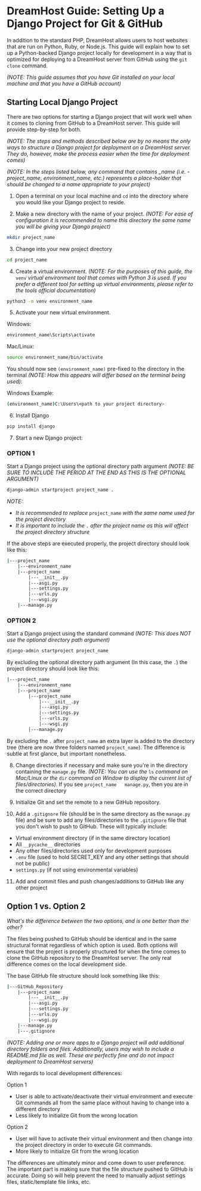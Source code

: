 # DreamHost Guide: Setting Up a Django Project for Git & GitHub

In addition to the standard PHP, DreamHost allows users to host websites that are run on Python, Ruby, or Node.js. This guide will explain how to set up a Python-backed Django project locally for development in a way that is optimized for deploying to a DreamHost server from GitHub using the `git clone` command.

*(NOTE: This guide assumes that you have Git installed on your local machine and that you have a GitHub account)*

## Starting Local Django Project

There are two options for starting a Django project that will work well when it comes to cloning from GitHub to a DreamHost server. This guide will provide step-by-step for both.

*(NOTE: The steps and methods described below are by no means the only ways to structure a Django project for deployment on a DreamHost server. They do, however, make the process easier when the time for deployment comes)*

*(NOTE: In the steps listed below, any command that contains _name (i.e. - project_name, environment_name, etc.) represents a place-holder that should be changed to a name appropriate to your project)*

1. Open a terminal on your local machine and `cd` into the directory where you would like your Django project to reside.

2. Make a new directory with the name of your project. *(NOTE: For ease of configuration it is recommended to name this directory the same name you will be giving your Django project)*
```sh
mkdir project_name
```

3. Change into your new project directory
```sh
cd project_name
```

4. Create a virtual environment. *(NOTE: For the purposes of this guide, the* `venv` *virtual environment tool that comes with Python 3 is used. If you prefer a different tool for setting up virtual environments, please refer to the tools official documentation)*
```sh
python3 -m venv environment_name
```

5. Activate your new virtual environment.

Windows:
```sh
environment_name\Scripts\activate
```

Mac/Linux:
```sh
source environment_name/bin/activate
```

You should now see `(environment_name)` pre-fixed to the directory in the terminal *(NOTE: How this appears will differ based on the terminal being used)*:

Windows Example:
```sh
(environment_name)C:\Users\<path to your project directory>
```

6. Install Django
```sh
pip install django
```

7. Start a new Django project:

### OPTION 1

Start a Django project using the optional directory path argument *(NOTE: BE SURE TO INCLUDE THE PERIOD AT THE END AS THIS IS THE OPTIONAL ARGUMENT)*
```sh
django-admin startproject project_name .
```

*NOTE:* 
* *It is recommended to replace* `project_name` *with the same name used for the project directory* 
* *It is important to include the* `.` *after the project name as this will affect the project directory structure*  

If the above steps are executed properly, the project directory should look like this:
```bash
|---project_name
    |---environment_name
    |---project_name
        |---__init__.py
        |---asgi.py
        |---settings.py
        |---urls.py
        |---wsgi.py
    |---manage.py

```

### OPTION 2

Start a Django project using the standard command *(NOTE: This does NOT use the optional directory path argument)*

```sh
django-admin startproject project_name
```

By excluding the optional directory path argument (In this case, the `.`) the project directory should look like this:

```bash
|---project_name
    |---environment_name
    |---project_name
        |---project_name
            |---__init__.py
            |---asgi.py
            |---settings.py
            |---urls.py
            |---wsgi.py
        |---manage.py
```

By excluding the `.` after `project_name` an extra layer is added to the directory tree (there are now three folders named `project_name`). The difference is subtle at first glance, but important nonetheless. 

8. Change directories if necessary and make sure you're in the directory containing the `manage.py` file. *(NOTE: You can use the* `ls` *command on Mac/Linux or the* `dir` *command on Window to display the current list of files/directories)*. If you see `project_name   manage.py`, then you are in the correct directory

9. Initialize Git and set the remote to a new GitHub repository.

10. Add a `.gitignore` file (should be in the same directory as the `manage.py` file) and be sure to add any files/directories to the `.gitignore` file that you don't wish to push to GitHub. These will typically include: 

- Virtual environment directory (if in the same directory location)
- All `__pycache__` directories
- Any other files/directories used only for development purposes
- `.env` file (used to hold SECRET_KEY and any other settings that should not be public)
- `settings.py` (if not using environmental variables)

11. Add and commit files and push changes/additions to GitHub like any other project

## Option 1 vs. Option 2

*What's the difference between the two options, and is one better than the other?*

The files being pushed to GitHub should be identical and in the same structural format regardless of which option is used. Both options will ensure that the project is properly structured for when the time comes to clone the GitHub repository to the DreamHost server. The only real difference comes on the local development side. 

The base GitHub file structure should look something like this:

```bash
|---GitHub_Repository
    |---project_name
        |---__init__.py
        |---asgi.py
        |---settings.py
        |---urls.py
        |---wsgi.py
    |---manage.py
    |---.gitignore
```

*(NOTE: Adding one or more apps to a Django project will add additional directory folders and files. Additionally, users may wish to include a README.md file as well. These are perfectly fine and do not impact deployment to DreamHost servers)*

With regards to local development differences:

Option 1
- User is able to activate/deactivate their virtual environment and execute Git commands all from the same place without having to change into a different directory
- Less likely to initialize Git from the wrong location


Option 2
- User will have to activate their virtual environment and then change into the project directory in order to execute Git commands.
- More likely to initialize Git from the wrong location

The differences are ultimately minor and come down to user preference. The important part is making sure that the file structure pushed to GitHub is accurate. Doing so will help prevent the need to manually adjust settings files, static/template file links, etc.
